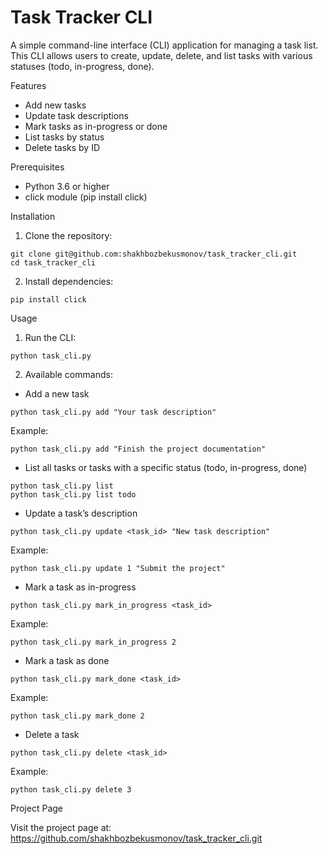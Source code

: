 # Task Tracker CLI

A simple command-line interface (CLI) application for managing a task list. This CLI allows users to create, update, delete, and list tasks with various statuses (todo, in-progress, done).

Features
- Add new tasks
- Update task descriptions
- Mark tasks as in-progress or done
- List tasks by status
- Delete tasks by ID

Prerequisites
- Python 3.6 or higher
-  click module (pip install click)

Installation
1. Clone the repository:
```
git clone git@github.com:shakhbozbekusmonov/task_tracker_cli.git 
cd task_tracker_cli
```

2. Install dependencies:
```
pip install click
```


Usage
1. Run the CLI:
```
python task_cli.py
```
2. Available commands:
- Add a new task
```
python task_cli.py add "Your task description"
```

Example:
```
python task_cli.py add "Finish the project documentation"
```
- List all tasks or tasks with a specific status (todo, in-progress, done)

```
python task_cli.py list
python task_cli.py list todo
```

- Update a task’s description
```
python task_cli.py update <task_id> "New task description"
```

Example:
```
python task_cli.py update 1 "Submit the project"
```

- Mark a task as in-progress
```
python task_cli.py mark_in_progress <task_id>
```

Example:
```
python task_cli.py mark_in_progress 2
```

- Mark a task as done
```
python task_cli.py mark_done <task_id>
```

Example:
```
python task_cli.py mark_done 2
```

- Delete a task
```
python task_cli.py delete <task_id>
```

Example:
```
python task_cli.py delete 3
```


Project Page

Visit the project page at: https://github.com/shakhbozbekusmonov/task_tracker_cli.git
